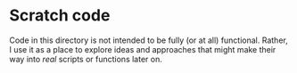 # Scratch code

Code in this directory is not intended to be fully (or at all) functional.
Rather, I use it as a place to explore ideas and approaches that might make their way into _real_ scripts or functions later on.
